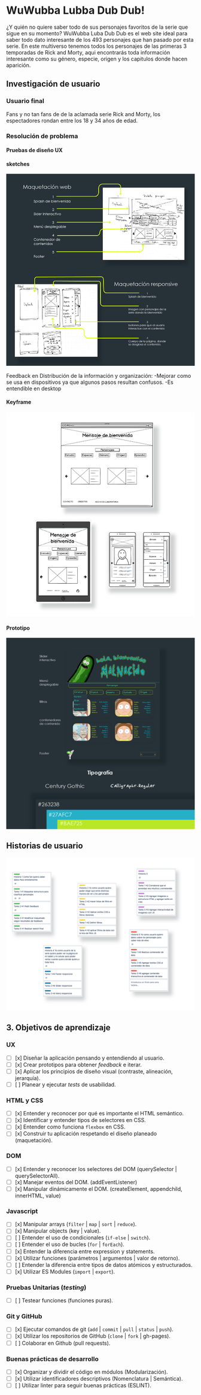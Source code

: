 # WuWubba Lubba Dub Dub!
¿Y quién no quiere saber todo de sus personajes favoritos de la serie que sigue en su momento?
WuWubba Luba Dub Dub es el web site ideal para saber todo dato interesante de los 493 personajes que han pasado por esta serie.
En este multiverso tenemos todos los personajes de las primeras 3 temporadas de Rick and Morty, aqui encontrarás toda información interesante como su género, especie, origen y los capitulos donde hacen aparición.

## Investigación de usuario

### Usuario final

Fans y no tan fans de de la aclamada serie Rick and Morty, los espectadores rondan entre los 18 y 34 años de edad.

### Resolución de problema

#### Pruebas de diseño UX

#### sketches
![sketch](https://github.com/Dianax69/CDMX009-Data-Lovers/blob/develop/src/asset/Maquetado-02.jpg?raw=true)

Feedback en Distribución de la información y organización:
-Mejorar como se usa en dispositivos ya que algunos pasos resultan confusos.
-Es entendible en desktop

#### Keyframe
![Keyframe](https://github.com/Dianax69/CDMX009-Data-Lovers/blob/develop/src/asset/Maquetado-04.jpg?raw=true)


#### Prototipo
![Prototipo](https://github.com/Dianax69/CDMX009-Data-Lovers/blob/develop/src/asset/Maquetado-03.jpg?raw=true)


## Historias de usuario
![Historias de usuario](https://github.com/Dianax69/CDMX009-Data-Lovers/blob/develop/src/asset/Maquetado-05.jpg?raw=true)


## 3. Objetivos de aprendizaje
### UX

- [ ] [x] Diseñar la aplicación pensando y entendiendo al usuario.
- [ ] [x] Crear prototipos para obtener _feedback_ e iterar.
- [ ] [x] Aplicar los principios de diseño visual (contraste, alineación, jerarquía).
- [ ] [ ] Planear y ejecutar _tests_ de usabilidad.

### HTML y CSS

- [ ] [x] Entender y reconocer por qué es importante el HTML semántico.
- [ ] [x] Identificar y entender tipos de selectores en CSS.
- [ ] [x] Entender como funciona `flexbox` en CSS.
- [ ] [x] Construir tu aplicación respetando el diseño planeado (maquetación).

### DOM

- [ ] [x] Entender y reconocer los selectores del DOM (querySelector | querySelectorAll).
- [ ] [x] Manejar eventos del DOM. (addEventListener)
- [ ] [x] Manipular dinámicamente el DOM. (createElement, appendchild, innerHTML, value)

### Javascript

- [ ] [x] Manipular arrays (`filter` | `map` | `sort` | `reduce`).
- [ ] [x] Manipular objects (key | value).
- [ ] [ ] Entender el uso de condicionales (`if-else` | `switch`).
- [ ] [ ] Entender el uso de bucles (`for` | `forEach`).
- [ ] [x] Entender la diferencia entre expression y statements.
- [ ] [x] Utilizar funciones (parámetros | argumentos | valor de retorno).
- [ ] [ ] Entender la diferencia entre tipos de datos atómicos y estructurados.
- [ ] [x] Utilizar ES Modules (`import` | `export`).

### Pruebas Unitarias (_testing_)
- [ ] [ ] Testear funciones (funciones puras).

### Git y GitHub
- [ ] [x] Ejecutar comandos de git (`add` | `commit` | `pull` | `status` | `push`).
- [ ] [x] Utilizar los repositorios de GitHub (`clone` | `fork` | gh-pages).
- [ ] [ ] Colaborar en Github (pull requests).

### Buenas prácticas de desarrollo
- [ ] [x] Organizar y dividir el código en módulos (Modularización).
- [ ] [x] Utilizar identificadores descriptivos (Nomenclatura | Semántica).
- [ ] [ ] Utilizar linter para seguir buenas prácticas (ESLINT).
